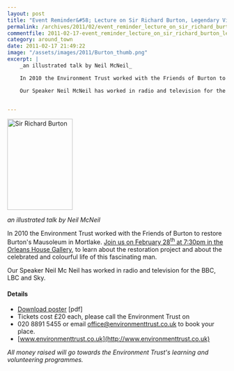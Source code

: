 ```yaml
---
layout: post
title: "Event Reminder&#58; Lecture on Sir Richard Burton, Legendary Victorian Explorer"
permalink: /archives/2011/02/event_reminder_lecture_on_sir_richard_burton_legen.html
commentfile: 2011-02-17-event_reminder_lecture_on_sir_richard_burton_legen
category: around_town
date: 2011-02-17 21:49:22
image: "/assets/images/2011/Burton_thumb.png"
excerpt: |
    _an illustrated talk by Neil McNeil_

    In 2010 the Environment Trust worked with the Friends of Burton to restore Burton's Mausoleum in Mortlake. <a href="https://stmargarets.london/event/event/200705142698,">Join us on February 28<sup>th</sup> at 7:30pm in the  Orleans House Gallery</a> to learn about the restoration project and about the celebrated and colourful life of this fascinating man.

    Our Speaker Neil McNeil has worked in radio and television for the BBC, LBC and Sky.


---
```


<a href="/assets/images/2011/Burton.png" title="See larger version of - Sir Richard Burton"><img src="/assets/images/2011/Burton_thumb.png" width="150" height="209" alt="Sir Richard Burton" class="photo right" /></a>

*an illustrated talk by Neil McNeil*

In 2010 the Environment Trust worked with the Friends of Burton to restore Burton's Mausoleum in Mortlake. [Join us on February 28<sup>th</sup> at 7:30pm in the Orleans House Gallery](/event/event/200705142698), to learn about the restoration project and about the celebrated and colourful life of this fascinating man.

Our Speaker Neil Mc Neil has worked in radio and television for the BBC, LBC and Sky.

#### Details

-   <a href="/assets/images/2011/Burton.pdf">Download poster</a> \[pdf\]
-   Tickets cost £20 each, please call the Environment Trust on
-   020 8891 5455 or email <office@environmenttrust.co.uk> to book your place.
-   [www.environmenttrust.co.uk](http://www.environmenttrust.co.uk)

*All money raised will go towards the Environment Trust's learning and volunteering programmes.*
